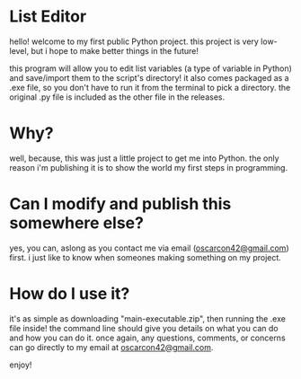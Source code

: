 # List Editor
hello! welcome to my first public Python project. this project is very low-level, but i hope to make better things in the future!

this program will allow you to edit list variables (a type of variable in Python) and save/import them to the script's directory! it also comes packaged as a .exe file, so you don't have to run it from the terminal to pick a directory.
the original .py file is included as the other file in the releases.

# Why?
well, because, this was just a little project to get me into Python. the only reason i'm publishing it is to show the world my first steps in programming.

# Can I modify and publish this somewhere else?
yes, you can, aslong as you contact me via email (oscarcon42@gmail.com) first. i just like to know when someones making something on my project.

# How do I use it?
it's as simple as downloading "main-executable.zip", then running the .exe file inside! the command line should give you details on what you can do and how you can do it.
once again, any questions, comments, or concerns can go directly to my email at oscarcon42@gmail.com.

enjoy!
